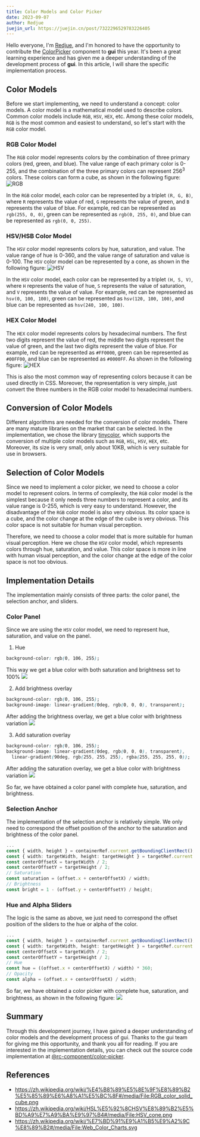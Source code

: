 ```yaml
---
title: Color Models and Color Picker
date: 2023-09-07
author: Redjue
juejin_url: https://juejin.cn/post/7322296529783226405
---
```


Hello everyone, I'm [Redjue](https://github.com/Redjue), and I'm honored to have the opportunity to contribute the [ColorPicker](/components/color-picker) component to **gui** this year. It's been a great learning experience and has given me a deeper understanding of the development process of **gui**. In this article, I will share the specific implementation process.

## Color Models

Before we start implementing, we need to understand a concept: color models. A color model is a mathematical model used to describe colors. Common color models include `RGB`, `HSV`, `HEX`, etc. Among these color models, `RGB` is the most common and easiest to understand, so let's start with the `RGB` color model.

### RGB Color Model

The `RGB` color model represents colors by the combination of three primary colors (red, green, and blue). The value range of each primary color is 0-255, and the combination of the three primary colors can represent 256<sup>3</sup> colors. These colors can form a cube, as shown in the following figure: ![RGB](https://user-images.githubusercontent.com/21119589/268834307-79fca808-d3a3-4fe8-b370-ea1ec472023c.png)

In the `RGB` color model, each color can be represented by a triplet `(R, G, B)`, where `R` represents the value of red, `G` represents the value of green, and `B` represents the value of blue. For example, red can be represented as `rgb(255, 0, 0)`, green can be represented as `rgb(0, 255, 0)`, and blue can be represented as `rgb(0, 0, 255)`.

### HSV/HSB Color Model

The `HSV` color model represents colors by hue, saturation, and value. The value range of hue is 0-360, and the value range of saturation and value is 0-100. The `HSV` color model can be represented by a cone, as shown in the following figure: ![HSV](https://user-images.githubusercontent.com/21119589/268834741-83940b90-c709-492b-8a7e-f59d317411e9.png)

In the `HSV` color model, each color can be represented by a triplet `(H, S, V)`, where `H` represents the value of hue, `S` represents the value of saturation, and `V` represents the value of value. For example, red can be represented as `hsv(0, 100, 100)`, green can be represented as `hsv(120, 100, 100)`, and blue can be represented as `hsv(240, 100, 100)`.

### HEX Color Model

The `HEX` color model represents colors by hexadecimal numbers. The first two digits represent the value of red, the middle two digits represent the value of green, and the last two digits represent the value of blue. For example, red can be represented as `#FF0000`, green can be represented as `#00FF00`, and blue can be represented as `#0000FF`. As shown in the following figure: ![HEX](https://user-images.githubusercontent.com/21119589/268841812-1b8310f5-322b-45ec-b768-d4115cf7091d.png)

This is also the most common way of representing colors because it can be used directly in CSS. Moreover, the representation is very simple, just convert the three numbers in the RGB color model to hexadecimal numbers.

## Conversion of Color Models

Different algorithms are needed for the conversion of color models. There are many mature libraries on the market that can be selected. In the implementation, we chose the library [tinycolor](https://github.com/scttcper/tinycolor), which supports the conversion of multiple color models such as `RGB`, `HSL`, `HSV`, `HEX`, etc. Moreover, its size is very small, only about 10KB, which is very suitable for use in browsers.

## Selection of Color Models

Since we need to implement a color picker, we need to choose a color model to represent colors. In terms of complexity, the `RGB` color model is the simplest because it only needs three numbers to represent a color, and its value range is 0-255, which is very easy to understand. However, the disadvantage of the `RGB` color model is also very obvious. Its color space is a cube, and the color change at the edge of the cube is very obvious. This color space is not suitable for human visual perception.

Therefore, we need to choose a color model that is more suitable for human visual perception. Here we chose the `HSV` color model, which represents colors through hue, saturation, and value. This color space is more in line with human visual perception, and the color change at the edge of the color space is not too obvious.

## Implementation Details

The implementation mainly consists of three parts: the color panel, the selection anchor, and sliders.

### Color Panel

Since we are using the `HSV` color model, we need to represent hue, saturation, and value on the panel.

1. Hue

```css
background-color: rgb(0, 106, 255);
```

This way we get a blue color with both saturation and brightness set to 100% <img style="width:auto" src="https://user-images.githubusercontent.com/21119589/266240524-e40a2df7-c3c8-4ecc-aff9-10a4b2d645d7.png"/>

2. Add brightness overlay

```css
background-color: rgb(0, 106, 255);
background-image: linear-gradient(0deg, rgb(0, 0, 0), transparent);
```

After adding the brightness overlay, we get a blue color with brightness variation <img style="width:auto" src="https://user-images.githubusercontent.com/21119589/266242191-e31fd6e2-675b-455c-bc98-9df3b3c8be7f.png"/>

3. Add saturation overlay

```css
background-color: rgb(0, 106, 255);
background-image: linear-gradient(0deg, rgb(0, 0, 0), transparent),
  linear-gradient(90deg, rgb(255, 255, 255), rgba(255, 255, 255, 0));
```

After adding the saturation overlay, we get a blue color with brightness variation <img style="width:auto" src="https://user-images.githubusercontent.com/21119589/266243231-6d682bf5-fb74-4a8e-9930-19a604d1203f.png"/>

So far, we have obtained a color panel with complete hue, saturation, and brightness.

### Selection Anchor

The implementation of the selection anchor is relatively simple. We only need to correspond the offset position of the anchor to the saturation and brightness of the color panel.

```ts
...
const { width, height } = containerRef.current.getBoundingClientRect();
const { width: targetWidth, height: targetHeight } = targetRef.current.getBoundingClientRect();
const centerOffsetX = targetWidth / 2;
const centerOffsetY = targetHeight / 2;
// Saturation
const saturation = (offset.x + centerOffsetX) / width;
// Brightness
const bright = 1 - (offset.y + centerOffsetY) / height;
```

### Hue and Alpha Sliders

The logic is the same as above, we just need to correspond the offset position of the sliders to the hue or alpha of the color.

```ts
...
const { width, height } = containerRef.current.getBoundingClientRect();
const { width: targetWidth, height: targetHeight } = targetRef.current.getBoundingClientRect();
const centerOffsetX = targetWidth / 2;
const centerOffsetY = targetHeight / 2;
// Hue
const hue = ((offset.x + centerOffsetX) / width) * 360;
// Opacity
const alpha = (offset.x + centerOffsetX) / width;
```

So far, we have obtained a color picker with complete hue, saturation, and brightness, as shown in the following figure: <img style="width:auto" src="https://user-images.githubusercontent.com/21119589/266269086-3dacf4e6-f799-4cb1-b81a-fd4930d7063f.png"/>

## Summary

Through this development journey, I have gained a deeper understanding of color models and the development process of gui. Thanks to the gui team for giving me this opportunity, and thank you all for reading. If you are interested in the implementation details, you can check out the source code implementation at [@rc-component/color-picker](https://github.com/react-component/color-picker).

## References

- https://zh.wikipedia.org/wiki/%E4%B8%89%E5%8E%9F%E8%89%B2%E5%85%89%E6%A8%A1%E5%BC%8F#/media/File:RGB_color_solid_cube.png
- https://zh.wikipedia.org/wiki/HSL%E5%92%8CHSV%E8%89%B2%E5%BD%A9%E7%A9%BA%E9%97%B4#/media/File:HSV_cone.png
- https://zh.wikipedia.org/wiki/%E7%BD%91%E9%A1%B5%E9%A2%9C%E8%89%B2#/media/File:Web_Color_Charts.svg
